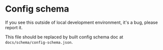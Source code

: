 # Config schema

If you see this outside of local development environment, it's a bug, please report it. 

This file should be replaced by built config schema doc at `docs/schema/config-schema.json`. 